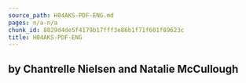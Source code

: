 ```yaml
---
source_path: H04AKS-PDF-ENG.md
pages: n/a-n/a
chunk_id: 8029d4de5f4179b17fff3e86b1f71f601f89623c
title: H04AKS-PDF-ENG
---
```

## by Chantrelle Nielsen and Natalie McCullough
